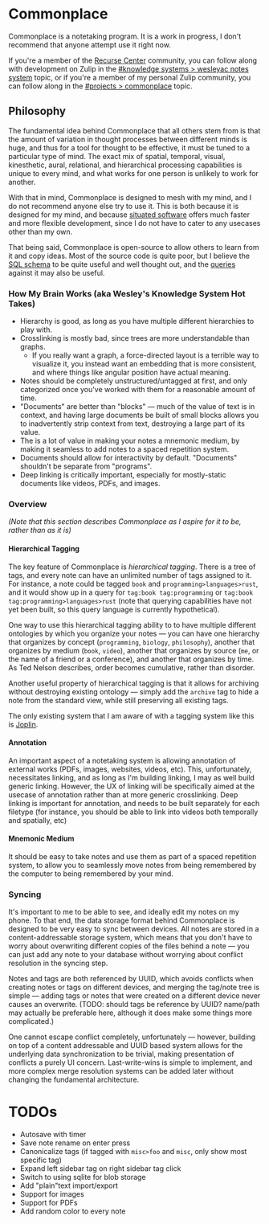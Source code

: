 # Commonplace

Commonplace is a notetaking program. It is a work in progress, I don't recommend that anyone attempt use it right now.

If you're a member of the [Recurse Center](https://www.recurse.com/scout/click?t=288aaf8d6ddfba372520ec10690a1e1b) community, you can follow along with development on Zulip in the [#knowledge systems > wesleyac notes system](https://recurse.zulipchat.com/#narrow/stream/260383-knowledge-systems/topic/wesleyac.20notes.20system) topic, or if you're a member of my personal Zulip community, you can follow along in the [#projects > commonplace](https://wesleyac.zulipchat.com/#narrow/stream/282766-projects/topic/commonplace) topic.

## Philosophy

The fundamental idea behind Commonplace that all others stem from is that the amount of variation in thought processes between different minds is huge, and thus for a tool for thought to be effective, it must be tuned to a particular type of mind. The exact mix of spatial, temporal, visual, kinesthetic, aural, relational, and hierarchical processing capabilities is unique to every mind, and what works for one person is unlikely to work for another.

With that in mind, Commonplace is designed to mesh with my mind, and I do not recommend anyone else try to use it. This is both because it is designed for my mind, and because [situated software](https://web.archive.org/web/20180429085210/http://shirky.com/writings/herecomeseverybody/situated_software.html) offers much faster and more flexible development, since I do not have to cater to any usecases other than my own.

That being said, Commonplace is open-source to allow others to learn from it and copy ideas. Most of the source code is quite poor, but I believe the [SQL schema](/libcommonplace/src/setup.sql) to be quite useful and well thought out, and the [queries](/libcommonplace/src/lib.rs) against it may also be useful.

### How My Brain Works (aka Wesley's Knowledge System Hot Takes)

* Hierarchy is good, as long as you have multiple different hierarchies to play with.
* Crosslinking is mostly bad, since trees are more understandable than graphs.
  * If you really want a graph, a force-directed layout is a terrible way to visualize it, you instead want an embedding that is more consistent, and where things like angular position have actual meaning.
* Notes should be completely unstructured/untagged at first, and only categorized once you've worked with them for a reasonable amount of time.
* "Documents" are better than "blocks" — much of the value of text is in context, and having large documents be built of small blocks allows you to inadvertently strip context from text, destroying a large part of its value.
* The is a lot of value in making your notes a mnemonic medium, by making it seamless to add notes to a spaced repetition system.
* Documents should allow for interactivity by default. "Documents" shouldn't be separate from "programs".
* Deep linking is critically important, especially for mostly-static documents like videos, PDFs, and images.

### Overview

*(Note that this section describes Commonplace as I aspire for it to be, rather than as it is)*

#### Hierarchical Tagging

The key feature of Commonplace is *hierarchical tagging*. There is a tree of tags, and every note can have an unlimited number of tags assigned to it. For instance, a note could be tagged `book` and `programming>languages>rust`, and it would show up in a query for `tag:book tag:programming` or `tag:book tag:programming>languages>rust` (note that querying capabilities have not yet been built, so this query language is currently hypothetical).

One way to use this hierarchical tagging ability to to have multiple different ontologies by which you organize your notes — you can have one hierarchy that organizes by concept (`programming`, `biology`, `philosophy`), another that organizes by medium (`book`, `video`), another that organizes by source (`me`, or the name of a friend or a conference), and another that organizes by time. As Ted Nelson describes, order becomes cumulative, rather than disorder.

Another useful property of hierarchical tagging is that it allows for archiving without destroying existing ontology — simply add the `archive` tag to hide a note from the standard view, while still preserving all existing tags.

The only existing system that I am aware of with a tagging system like this is [Joplin](https://joplinapp.org/).

#### Annotation

An important aspect of a notetaking system is allowing annotation of external works (PDFs, images, websites, videos, etc). This, unfortunately, necessitates linking, and as long as I'm building linking, I may as well build generic linking. However, the UX of linking will be specifically aimed at the usecase of annotation rather than at more generic crosslinking. Deep linking is important for annotation, and needs to be built separately for each filetype (for instance, you should be able to link into videos both temporally and spatially, etc)

#### Mnemonic Medium

It should be easy to take notes and use them as part of a spaced repetition system, to allow you to seamlessly move notes from being remembered by the computer to being remembered by your mind.

### Syncing

It's important to me to be able to see, and ideally edit my notes on my phone. To that end, the data storage format behind Commonplace is designed to be very easy to sync between devices. All notes are stored in a content-addressable storage system, which means that you don't have to worry about overwriting different copies of the files behind a note — you can just add any note to your database without worrying about conflict resolution in the syncing step.

Notes and tags are both referenced by UUID, which avoids conflicts when creating notes or tags on different devices, and merging the tag/note tree is simple — adding tags or notes that were created on a different device never causes an overwrite. (TODO: should tags be reference by UUID? name/path may actually be preferable here, although it does make some things more complicated.)

One cannot escape conflict completely, unfortunately — however, building on top of a content addressable and UUID based system allows for the underlying data synchronization to be trivial, making presentation of conflicts a purely UI concern. Last-write-wins is simple to implement, and more complex merge resolution systems can be added later without changing the fundamental architecture.

# TODOs

* Autosave with timer
* Save note rename on enter press
* Canonicalize tags (if tagged with `misc>foo` and `misc`, only show most specific tag)
* Expand left sidebar tag on right sidebar tag click
* Switch to using sqlite for blob storage
* Add "plain"text import/export
* Support for images
* Support for PDFs
* Add random color to every note
